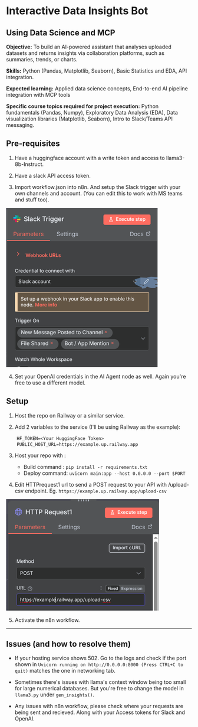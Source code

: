 # Interactive Data Insights Bot 
## Using Data Science and MCP

**Objective:** To build an AI-powered assistant that analyses uploaded datasets and returns insights via collaboration platforms, such as summaries, trends, or charts.

**Skills:** Python (Pandas, Matplotlib, Seaborn), Basic Statistics and EDA, API integration.

**Expected learning:** Applied data science concepts, End-to-end AI pipeline integration with MCP tools

**Specific course topics required for project execution:** Python fundamentals (Pandas, Numpy), Exploratory Data Analysis (EDA), Data visualization libraries (Matplotlib, Seaborn), Intro to Slack/Teams API messaging.

## Pre-requisites
1. Have a huggingface account with a write token and access to llama3-8b-Instruct.

2. Have a slack API access token.

3. Import workflow.json into n8n. And setup the Slack trigger with your own channels and account. (You can edit this to work with MS teams and stuff too).

![Slack Trigger](img/trigger.png)

4. Set your OpenAI credentials in the AI Agent node as well. Again you're free to use a different model.

## Setup

1. Host the repo on Railway or a similar service.

2. Add 2 variables to the service (I'll be using Railway as the example): 
```
    HF_TOKEN=<Your HuggingFace Token>
    PUBLIC_HOST_URL=https://example.up.railway.app
```
3. Host your repo with :

    - Build command : `pip install -r requirements.txt`
    - Deploy command: `uvicorn main:app --host 0.0.0.0 --port $PORT`

4. Edit HTTPrequest1 url to send a POST request to your API with /upload-csv endpoint. Eg. `https://example.up.railway.app/upload-csv`

![Slack Trigger](img/post.png)



5. Activate the n8n workflow.


--- 

## Issues (and how to resolve them)

- If your hosting service shows 502. Go to the logs and check if the port shown in `Uvicorn running on http://0.0.0.0:8000 (Press CTRL+C to quit)` matches the one in networking tab.

- Sometimes there's issues with llama's context window being too small for large numerical databases. But you're free to change the model in `llama3.py` under `gen_insights()`.

- Any issues with n8n workflow, please check where your requests are being sent and recieved. Along with your Access tokens for Slack and OpenAI.